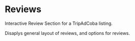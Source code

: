 # Reviews

Interactive Review Section for a TripAdCoba listing.

Disaplys general layout of reviews, and options for reviews.
